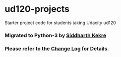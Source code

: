 ud120-projects
==============

Starter project code for students taking Udacity ud120

### Migrated to Python-3 by [Siddharth Kekre](https://github.com/iSiddharth20)

### Please refer to the [Change Log](https://github.com/iSiddharth20/ud120-projects/blob/master/CHANGELOG.md) for Details.